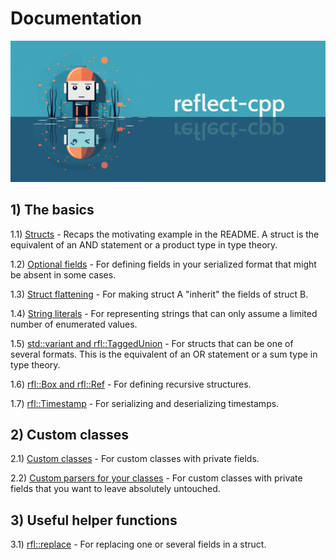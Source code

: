 # Documentation

![image](banner2.png)

## 1) The basics

1.1) [Structs](https://github.com/getml/reflect-cpp/blob/main/docs/structs.md) - Recaps the motivating example in the README. A struct is the equivalent of an AND statement or a product type in type theory.

1.2) [Optional fields](https://github.com/getml/reflect-cpp/blob/main/docs/optional_fields.md) - For defining fields in your serialized format that might be absent in some cases.

1.3) [Struct flattening](https://github.com/getml/reflect-cpp/blob/main/docs/flatten_structs.md) - For making struct A "inherit" the fields of struct B.

1.4) [String literals](https://github.com/getml/reflect-cpp/blob/main/docs/literals.md) - For representing strings that can only assume a limited number of enumerated values.

1.5) [std::variant and rfl::TaggedUnion](https://github.com/getml/reflect-cpp/blob/main/docs/variants_and_tagged_unions.md) - For structs that can be one of several formats. This is the equivalent of an OR statement or a sum type in type theory.

1.6) [rfl::Box and rfl::Ref](https://github.com/getml/reflect-cpp/blob/main/docs/rfl_ref.md) - For defining recursive structures.

1.7) [rfl::Timestamp](https://github.com/getml/reflect-cpp/blob/main/docs/timestamps.md) - For serializing and deserializing timestamps.


## 2) Custom classes

2.1) [Custom classes](https://github.com/getml/reflect-cpp/blob/main/docs/custom_classes.md) - For custom classes with private fields.

2.2) [Custom parsers for your classes](https://github.com/getml/reflect-cpp/blob/main/docs/custom_parser.md) - For custom classes with private fields that you want to leave absolutely untouched.

## 3) Useful helper functions

3.1) [rfl::replace](https://github.com/getml/reflect-cpp/blob/main/docs/replace.md) - For replacing one or several fields in a struct.
